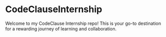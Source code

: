 # CodeClauseInternship
Welcome to my CodeClause Internship repo! This is your go-to destination for a rewarding journey of learning and collaboration. 

